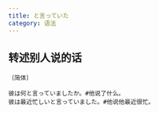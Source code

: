 ```yaml
---
title: と言っていた
category: 语法
---
```


## 转述别人说的话

`〔简体〕`

```example
彼は何と言っていましたか。#他说了什么。
彼は最近忙しいと言っていました。#他说他最近很忙。
```
